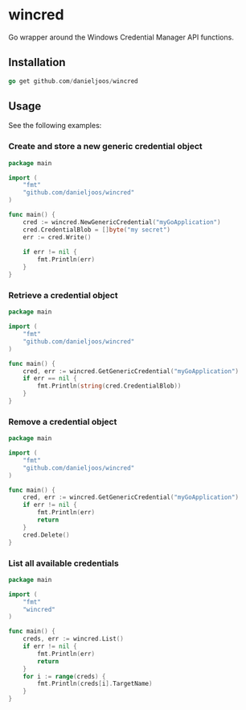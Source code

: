 wincred
=======

Go wrapper around the Windows Credential Manager API functions.


Installation
------------

```Go
go get github.com/danieljoos/wincred
```


Usage
-----

See the following examples:

### Create and store a new generic credential object
```Go
package main

import (
    "fmt"
    "github.com/danieljoos/wincred"
)

func main() {
    cred := wincred.NewGenericCredential("myGoApplication")
    cred.CredentialBlob = []byte("my secret")
    err := cred.Write()
    
    if err != nil {
        fmt.Println(err)
    }
} 
```

### Retrieve a credential object
```Go
package main

import (
    "fmt"
    "github.com/danieljoos/wincred"
)

func main() {
    cred, err := wincred.GetGenericCredential("myGoApplication")
    if err == nil {
        fmt.Println(string(cred.CredentialBlob))
    }
} 
```

### Remove a credential object
```Go
package main

import (
    "fmt"
    "github.com/danieljoos/wincred"
)

func main() {
    cred, err := wincred.GetGenericCredential("myGoApplication")
    if err != nil {
        fmt.Println(err)
        return
    }
    cred.Delete()
} 
```

### List all available credentials
```Go
package main

import (
    "fmt"
    "wincred"
)

func main() {
    creds, err := wincred.List()
    if err != nil {
        fmt.Println(err)
        return
    }
    for i := range(creds) {
        fmt.Println(creds[i].TargetName)
    }
}
```
